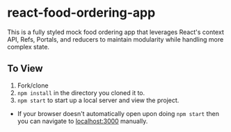 # react-food-ordering-app

This is a fully styled mock food ordering app that leverages React's context API, Refs, Portals, and reducers to maintain modularity while handling more complex state.

## To View

1. Fork/clone
2. `npm install` in the directory you cloned it to.
3. `npm start` to start up a local server and view the project.

- If your browser doesn't automatically open upon doing `npm start` then you can navigate to [localhost:3000](http://localhost:3000/) manually.
